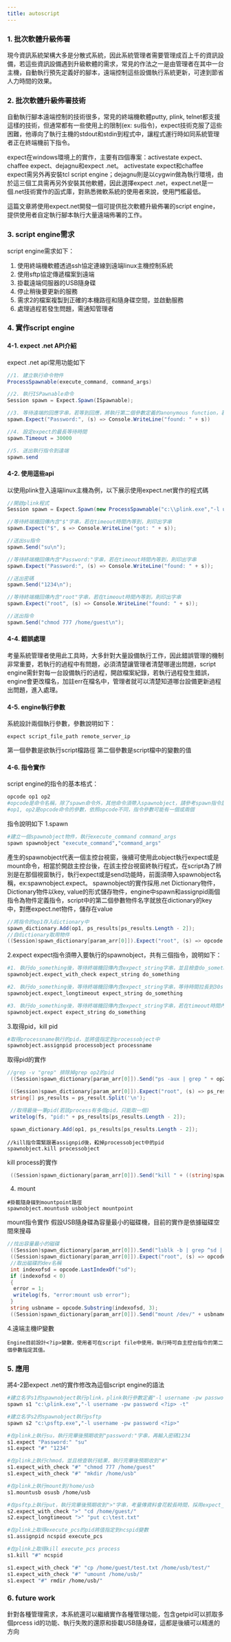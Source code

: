 ```yaml
---
title: autoscript
---
```

### 1. 批次軟體升級佈署
現今資訊系統架構大多是分散式系統，因此系統管理者需要管理成百上千的資訊設備，若這些資訊設備遇到升級軟體的需求，常見的作法之一是由管理者在其中一台主機，自動執行預先定義好的腳本，遠端控制這些設備執行系統更新，可達到節省人力時間的效果。

### 2. 批次軟體升級佈署技術
自動執行腳本遠端控制的技術很多，常見的終端機軟體putty, plink, telnet都支援這樣的技術，但通常都有一些使用上的限制(ex: su指令)，expect技術克服了這些困難，他導向了執行主機的stdout和stdin到程式中，讓程式運行時如同系統管理者正在終端機前下指令。

expect在windows環境上的實作，主要有四個專案：activestate expect、chaffee expect、dejagnu和expect .net。
activestate expect和chaffee expect需另外再安裝tcl script engine；dejagnu則是以cygwin做為執行環境，由於這三個工具需再另外安裝其他軟體，因此選擇expect .net，expect.net是一個.net技術實作的函式庫，對熟悉微軟系統的使用者來說，使用門檻最低。

這篇文章將使用expect.net開發一個可提供批次軟體升級佈署的script engine，提供使用者自定執行腳本執行大量遠端佈署的工作。

### 3. script engine需求
script engine需求如下：
1. 使用終端機軟體透過ssh協定連線到遠端linux主機控制系統
2. 使用sftp協定傳遞檔案到遠端
3. 掛載遠端伺服器的USB隨身碟
4. 停止稍後要更新的服務
5. 需求2的檔案複製到正確的本機路徑和隨身碟空間，並啟動服務
6. 處理過程若發生問題，需通知管理者

### 4. 實作script engine
#### 4-1. expect .net API介紹
expect .net api常用功能如下
```cs
//1. 建立執行命令物件
ProcessSpawnable(execute_command, command_args)

//2. 執行ISPawnable命令
Session spawn = Expect.Spawn(ISpawnable);

//3. 等待遠端的回應字串，若等到回應，將執行第二個參數定義的anonymous function，若等待時間太久超過timeout時間，發出exception
spawn.Expect("Password:", (s) => Console.WriteLine("found: " + s))

//4. 設定expect的最長等待時間
spawn.Timeout = 30000

//5. 送出執行指令到遠端
spawn.send   
```   

#### 4-2. 使用這些api
以使用plink登入遠端linux主機為例，以下展示使用expect.net實作的程式碼
```cs
//開啟plink程式
Session spawn = Expect.Spawn(new ProcessSpawnable("c:\\plink.exe","-l username -pw password xx.xx.xx.xx -t"));

//等待終端機回傳內含"$"字串，若在timeout時間內等到，則印出字串
spawn.Expect("$", s => Console.WriteLine("got: " + s));

//送出su指令
spawn.Send("su\n");

//等待終端機回傳內含"Password:"字串，若在timeout時間內等到，則印出字串
spawn.Expect("Password:", (s) => Console.WriteLine("found: " + s));

//送出密碼
spawn.Send("1234\n");

//等待終端機回傳內含"root"字串，若在timeout時間內等到，則印出字串
spawn.Expect("root", (s) => Console.WriteLine("found: " + s));

//送出指令
spawn.Send("chmod 777 /home/guest\n");
```
#### 4-4. 錯誤處理
考量系統管理者使用此工具時，大多針對大量設備執行工作，因此錯誤管理的機制非常重要，若執行的過程中有問題，必須清楚讓管理者清楚哪邊出問題，script engine需針對每一台設備執行的過程，開啟檔案紀錄，若執行過程發生錯誤，engine會更改檔名，加註err在檔名中，管理者就可以清楚知道哪台設備更新過程出問題，進入處理。

#### 4-5. engine執行參數
系統設計兩個執行參數，參數說明如下：
```bs
expect script_file_path remote_server_ip
```
第一個參數是欲執行script檔路徑
第二個參數是script檔中的變數的值


#### 4-6. 指令實作
script engine的指令的基本格式：
```sh
opcode op1 op2
#opcode是命令名稱，除了spawn命令外，其他命令須帶入spawnobject，請參考spawn指令說明
#op1, op2是opcode命令的參數，依照opcode不同，指令參數可能有一個或兩個
```
指令說明如下
1.spawn
```sh
#建立一個spawnobject物件，執行execute_command command_args
spawn spawnobject "execute_command","command_args"
```
產生的spawnobject代表一個主控台視窗，後續可使用此object執行expect或是mount命令，相當於開啟主控台後，在該主控台視窗終執行程式，在script為了辨別是在那個視窗執行，執行expect或是send功能時，前面須帶入spawnobject名稱，ex:spawnobject.expect。
spawnobject的實作採用.net Dictionary物件，Dictionary物件以key, value的形式儲存物件，engine中spawn和assignpid兩個指令為物件定義指令，script中的第二個參數物件名字就放在dictionary的key中，對應expect.net物件，儲存在value
```cs
//將指令的op1存入dictionary中
spawn_dictionary.Add(op1, ps_results[ps_results.Length - 2]);
//自dictionary取用物件
((Session)spawn_dictionary[param_arr[0]]).Expect("root", (s) => opcode = s);
```


2.expect
expect指令須帶入要執行的spawnobject，共有三個指令，說明如下：
```sh
#1. 執行do_something後，等待終端機回傳內含expect_string字串，並且檢查do_something執行結果
spawnobject.expect_with_check expect_string do_something

#2. 執行do_something後，等待終端機回傳內含expect_string字串，等待時間拉長到30s，若在timeout時間內等到，則印出字串，此指令解決ftp檔案上傳，指令回應速度較慢的問題
spawnobject.expect_longtimeout expect_string do_something

#3. 執行do_something後，等待終端機回傳內含expect_string字串，若在timeout時間內等到，則印出字串
spawnobject.expect expect_string do_something
```
3.取得pid，kill pid
```sh
#取得processname執行的pid，並將值指定到processobject中
spawnobject.assignpid processobject processname
```
取得pid的實作
```cs
//grep -v "grep" 排除掉grep op2的pid
 ((Session)spawn_dictionary[param_arr[0]]).Send("ps -aux | grep " + op2 + " | grep -v "grep"\n");

 ((Session)spawn_dictionary[param_arr[0]]).Expect("root", (s) => ps_result = s);
 string[] ps_results = ps_result.Split('\n');

 //取得最後一筆pid(若該process有多個pid，只能取一個)
 writelog(fs, "pid:" + ps_results[ps_results.Length - 2]);

 spawn_dictionary.Add(op1, ps_results[ps_results.Length - 2]);
```
```bs
//kill指令需緊跟著assignpid後，殺掉processobject中的pid
spawnobject.kill processobject
```
kill process的實作
```cs
 ((Session)spawn_dictionary[param_arr[0]]).Send("kill " + ((string)spawn_dictionary[op2]) + "\n");
```
4. mount
```bs
#掛載隨身碟到mountpoint路徑
spawnobject.mountusb usbobject mountpoint
```
mount指令實作
假設USB隨身碟為容量最小的磁碟機，目前的實作是依據磁碟空間來搜尋
```cs
//找出容量最小的磁碟
 ((Session)spawn_dictionary[param_arr[0]]).Send("lsblk -b | grep ^sd | awk -v min=100000000000000000 '{if(min>$4){min=$4;name=$1}}END {print name}'\n");
 ((Session)spawn_dictionary[param_arr[0]]).Expect("root", (s) => opcode = s);
 //取出磁碟的dev名稱
 int indexofsd = opcode.LastIndexOf("sd");
 if (indexofsd < 0)
 {
  error = 1;
  writelog(fs, "error:mount usb error");
 }
 string usbname = opcode.Substring(indexofsd, 3);
 ((Session)spawn_dictionary[param_arr[0]]).Send("mount /dev/" + usbname + "1 " + op2 + "\n");
```
4.遠端主機IP變數
```bs
Engine目前設計<?ip>變數，使用者可在script file中使用，執行時可自主控台指令的第二個參數指定其值。
```
### 5. 應用
將4-2節expect .net的實作修改為這個script engine的語法
```sh
#建立名字s1的spawnobject執行plink，plink執行參數定義"-l username -pw password <?ip> -t"，其中主控台指令的第二個參數指定的值，將會設定到<?ip>變數
spawn s1 "c:\plink.exe","-l username -pw password <?ip> -t"

#建立名字s2的spawnobject執行psftp
spawn s2 "c:\psftp.exe","-l username -pw password <?ip>"

#在plink上執行su，執行完畢後預期收到"password:"字串，再輸入密碼1234
s1.expect "Password:" "su"
s1.expect "#" "1234"

#在plink上執行chmod，並且檢查執行結果，執行完畢後預期收到"#"
s1.expect_with_check "#" "chmod 777 /home/guest"
s1.expect_with_check "#" "mkdir /home/usb"

#在plink上執行mount到/home/usb
s1.mountusb osusb /home/usb

#在psftp上執行put，執行完畢後預期收到">"字串，考量傳資料會花較長時間，採用expect_longtimeout
s2.expect_with_check ">" "cd /home/guest/"
s2.expect_longtimeout ">" "put c:\test.txt"

#在plink上取得execute_pcs的pid將值指定到ncspid變數
s1.assignpid ncspid execute_pcs

#在plink上取得kill execute_pcs process
s1.kill "#" ncspid

s1.expect_with_check "#" "cp /home/guest/test.txt /home/usb/test/"
s1.expect_with_check "#" "umount /home/usb/"
s1.expect "#" rmdir /home/usb/"
```


### 6. future work
針對各種管理需求，本系統還可以繼續實作各種管理功能，包含getpid可以抓取多個prcess id的功能、執行失敗的還原和掛載USB隨身碟，這都是後續可以精進的方向